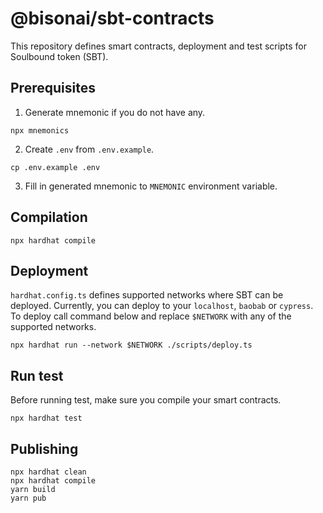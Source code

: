 # @bisonai/sbt-contracts

This repository defines smart contracts, deployment and test scripts for Soulbound token (SBT).

## Prerequisites

1. Generate mnemonic if you do not have any.

```shell
npx mnemonics
```

2. Create `.env` from `.env.example`.

```shell
cp .env.example .env
```

3. Fill in generated mnemonic to `MNEMONIC` environment variable.

## Compilation

```
npx hardhat compile
```

## Deployment

`hardhat.config.ts` defines supported networks where SBT can be deployed.
Currently, you can deploy to your `localhost`, `baobab` or `cypress`.
To deploy call command below and replace `$NETWORK` with any of the supported networks.

```shell
npx hardhat run --network $NETWORK ./scripts/deploy.ts
```

## Run test

Before running test, make sure you compile your smart contracts.

```shell
npx hardhat test
```

## Publishing

```shell
npx hardhat clean
npx hardhat compile
yarn build
yarn pub
```
